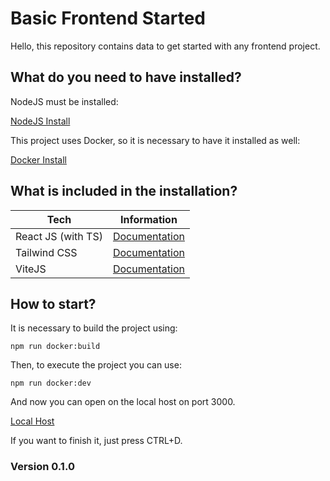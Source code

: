 # Basic Frontend Started

Hello, this repository contains data to get started with any frontend project.

## What do you need to have installed?

NodeJS must be installed:

[NodeJS Install](https://nodejs.org/)

This project uses Docker, so it is necessary to have it installed as well:

[Docker Install](https://docs.docker.com/desktop/)

## What is included in the installation?

| Tech  | Information |
| ------------- | ------------- |
|React JS (with TS)|[Documentation](https://en.reactjs.org/)
|Tailwind CSS|[Documentation](https://tailwindcss.com/)
|ViteJS|[Documentation](https://vitejs.dev/)

## How to start?

It is necessary to build the project using:

`npm run docker:build`

Then, to execute the project you can use:

`npm run docker:dev`

And now you can open on the local host on port 3000.

[Local Host](http://localhost:3000/)

If you want to finish it, just press CTRL+D.

### Version 0.1.0